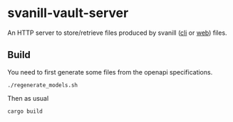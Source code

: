 # svanill-vault-server

An HTTP server to store/retrieve files produced by svanill ([cli](https://github.com/svanill/svanill-cli) or [web](https://github.com/svanill/svanill)) files.

## Build

You need to first generate some files from the openapi specifications.

```
./regenerate_models.sh
```

Then as usual

```
cargo build
```

